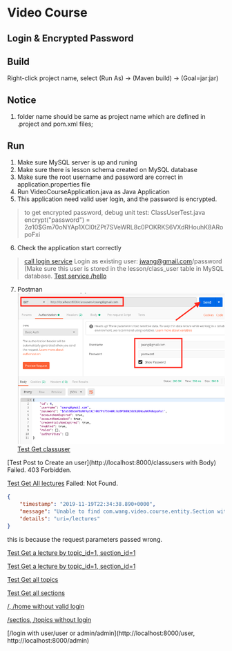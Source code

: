 # Video Course

## Login & Encrypted Password


## Build

Right-click project name, select (Run As) -> (Maven build) -> (Goal=jar:jar)

## Notice
1. folder name should be same as project name which are defined in .project and pom.xml files;

## Run
1. Make sure MySQL server is up and runing
2. Make sure there is lesson schema created on MySQL database
3. Make sure the root username and password are correct in application.properties file
4. Run VideoCourseApplication.java as Java Application 
5. This application need valid user login, and the password is encrypted.
>to get encrypted password, debug unit test: ClassUserTest.java
encrypt("password") = $2a$10$Gm70oNYAp1XCl0tZPt7SVeWRL8c0POKRKS6VXdRHouhK8ARopoFxi
6. Check the application start correctly
> [call login service](http://localhost:8000/login)
Login as existing user: jwang@gmail.com/password (Make sure this user is stored in the lesson/class_user table in MySQL database.
[Test service /hello](http://localhost:8000/hello)
7. Postman
![Postman Get user](getUser.png)
[Test Get classuser](http://localhost:8000/classusers/cwang@gmail.com)

[Test Post to Create an user](http://localhost:8000/classusers with Body) Failed. 403 Forbidden.

[Test Get All lectures](http://localhost:8000/lectures) Failed: Not Found.
```json
{
    "timestamp": "2019-11-19T22:34:38.890+0000",
    "message": "Unable to find com.wang.video.course.entity.Section with id 2; nested exception is javax.persistence.EntityNotFoundException: Unable to find com.wang.video.course.entity.Section with id 2",
    "details": "uri=/lectures"
}
```
this is because the request parameters passed wrong.

[Test Get a lecture by topic_id=1, section_id=1](http://localhost:8000/topics/1/sections/1)

[Test Get a lecture by topic_id=1, section_id=1](http://localhost:8000/topics/1/sections/1/lectures/3)

[Test Get all topics](http://localhost:8000/topics)

[Test Get all sections](http://localhost:8000/sections)

[/, /home without valid login](http://localhost:8000)

[/sectios, /topics without login](http://localhost:8000/sections)

[/login with user/user or admin/admin](http://localhost:8000/user, http://localhost:8000/admin)